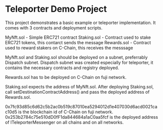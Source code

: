 # Teleporter Demo Project

This project demonstrates a basic example or teleporter implementation. It comes with 3 contracts and deployment scripts.

MyNft.sol - Simple ERC721 contract
Staking.sol - Contract used to stake ERC721 tokens, this contarct sends the message
Rewards.sol - Contract used to reward stakers on C-Chain, this receives the messsage

MyNft.sol and Staking.sol should be deployed on a subnet, preferrably Dispatch subnet. Dispatch subnet was created especially for teleporter, it contains the necessary contracts and registry deployed.

Rewards.sol has to be deployed on C-Chain on fuji network.

Staking.sol expects the address of MyNft.sol. After deploying Staking.sol, call setDestinationContractAddress() and pass the deployed address of Rewards.sol.

0x7fc93d85c6d62c5b2ac0b519c87010ea5294012d1e407030d6acd0021cac10d5 is the blockchain id of C-Chain on fuji network.
0x253b2784c75e510dD0fF1da844684a1aC0aa5fcf is the deployed address of ITeleporterMessenger on all chains and on all networks.
